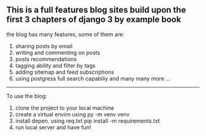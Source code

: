 This is a full features blog sites build upon the first 3 chapters of django 3 by example book 
-----------------------------------------
the blog has many features, some of them are: 
1. sharing posts by email
2. writing and commenting on posts 
3. posts recommendations 
4. tagging ability and filter by tags 
5. adding sitemap and feed subscriptions
6. using postgress full search capabiliy
and many many more ... 

------------------------------------------
To use the blog:
1. clone the project to your local machine
2. create a virtual envirn using py -m venv venv 
3. install depen. using req.txt pip install -m requirements.txt
4. run local server and have fun!
